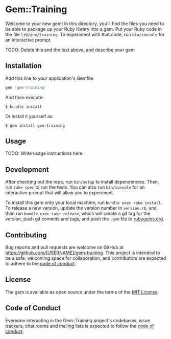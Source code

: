 # Gem::Training

Welcome to your new gem! In this directory, you'll find the files you need to be able to package up your Ruby library into a gem. Put your Ruby code in the file `lib/gem/training`. To experiment with that code, run `bin/console` for an interactive prompt.

TODO: Delete this and the text above, and describe your gem

## Installation

Add this line to your application's Gemfile:

```ruby
gem 'gem-training'
```

And then execute:

    $ bundle install

Or install it yourself as:

    $ gem install gem-training

## Usage

TODO: Write usage instructions here

## Development

After checking out the repo, run `bin/setup` to install dependencies. Then, run `rake spec` to run the tests. You can also run `bin/console` for an interactive prompt that will allow you to experiment.

To install this gem onto your local machine, run `bundle exec rake install`. To release a new version, update the version number in `version.rb`, and then run `bundle exec rake release`, which will create a git tag for the version, push git commits and tags, and push the `.gem` file to [rubygems.org](https://rubygems.org).

## Contributing

Bug reports and pull requests are welcome on GitHub at https://github.com/[USERNAME]/gem-training. This project is intended to be a safe, welcoming space for collaboration, and contributors are expected to adhere to the [code of conduct](https://github.com/[USERNAME]/gem-training/blob/master/CODE_OF_CONDUCT.md).


## License

The gem is available as open source under the terms of the [MIT License](https://opensource.org/licenses/MIT).

## Code of Conduct

Everyone interacting in the Gem::Training project's codebases, issue trackers, chat rooms and mailing lists is expected to follow the [code of conduct](https://github.com/[USERNAME]/gem-training/blob/master/CODE_OF_CONDUCT.md).
